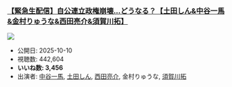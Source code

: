 ### [【緊急生配信】自公連立政権崩壊...どうなる？【土田しん&中谷一馬&金村りゅうな&西田亮介&須賀川拓】](https://www.youtube.com/watch?v=pF1CIIG7Ds0)
[![](https://img.youtube.com/vi/pF1CIIG7Ds0/sddefault.jpg)](https://www.youtube.com/watch?v=pF1CIIG7Ds0)
-   公開日: 2025-10-10
-   視聴数: 442,604
-   **いいね数: 3,456**
-   出演者: [中谷一馬](/rehacq_fan/people/中谷一馬 "wikilink"), [土田しん](/rehacq_fan/people/土田しん "wikilink"), [西田亮介](/rehacq_fan/people/西田亮介 "wikilink"), 金村りゅうな, [須賀川拓](/rehacq_fan/people/須賀川拓 "wikilink")
